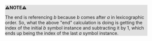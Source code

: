 <div style="margin:2em; background-color: #e0e0e0;">

<strong>⚠️NOTE️️️⚠️</strong>

The end is referencing *b* because *b* comes after *a* in lexicographic order. So, what the above "end" calculation is doing is getting the index of the initial *b* symbol instance and subtracting it by 1, which ends up being the index of the last *a* symbol instance.
</div>

